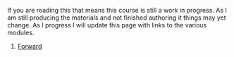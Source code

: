 If you are reading this that means this course is still a work in progress. As I am still producing the materials and not finished authoring it things may yet change. As I progress I will update this page with links to the various modules.

1. [Forward](forward.md)